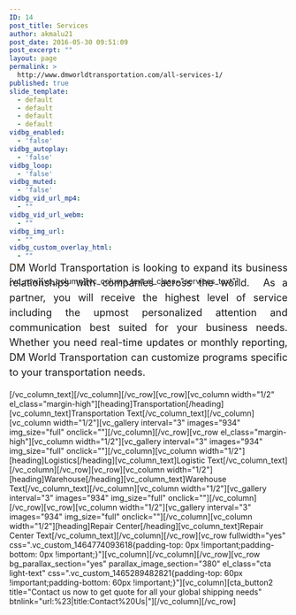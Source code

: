 ```yaml
---
ID: 14
post_title: Services
author: akmalu21
post_date: 2016-05-30 09:51:09
post_excerpt: ""
layout: page
permalink: >
  http://www.dmworldtransportation.com/all-services-1/
published: true
slide_template:
  - default
  - default
  - default
  - default
vidbg_enabled:
  - 'false'
vidbg_autoplay:
  - 'false'
vidbg_loop:
  - 'false'
vidbg_muted:
  - 'false'
vidbg_vid_url_mp4:
  - ""
vidbg_vid_url_webm:
  - ""
vidbg_img_url:
  - ""
vidbg_custom_overlay_html:
  - ""
---
```

[vc_row][vc_column][vc_column_text el_class="services_text"]
<p style="font-size: large; text-align: justify; margin-top: -60px; line-height: 1.5;">DM World Transportation is looking to expand its business relationships with companies across the world.  As a partner, you will receive the highest level of service including the upmost personalized attention and communication best suited for your business needs. Whether you need real-time updates or monthly reporting, DM World Transportation can customize programs specific to your transportation needs.</p>
[/vc_column_text][/vc_column][/vc_row][vc_row][vc_column width="1/2" el_class="margin-high"][heading]Transportation[/heading][vc_column_text]Transportation Text[/vc_column_text][/vc_column][vc_column width="1/2"][vc_gallery interval="3" images="934" img_size="full" onclick=""][/vc_column][/vc_row][vc_row el_class="margin-high"][vc_column width="1/2"][vc_gallery interval="3" images="934" img_size="full" onclick=""][/vc_column][vc_column width="1/2"][heading]Logistics[/heading][vc_column_text]Logistic Text[/vc_column_text][/vc_column][/vc_row][vc_row][vc_column width="1/2"][heading]Warehouse[/heading][vc_column_text]Warehouse Text[/vc_column_text][/vc_column][vc_column width="1/2"][vc_gallery interval="3" images="934" img_size="full" onclick=""][/vc_column][/vc_row][vc_row][vc_column width="1/2"][vc_gallery interval="3" images="934" img_size="full" onclick=""][/vc_column][vc_column width="1/2"][heading]Repair Center[/heading][vc_column_text]Repair Center Text[/vc_column_text][/vc_column][/vc_row][vc_row fullwidth="yes" css=".vc_custom_1464774093618{padding-top: 0px !important;padding-bottom: 0px !important;}"][vc_column][/vc_column][/vc_row][vc_row bg_parallax_section="yes" parallax_image_section="380" el_class="cta light-text" css=".vc_custom_1465289482821{padding-top: 60px !important;padding-bottom: 60px !important;}"][vc_column][cta_button2 title="Contact us now to get quote for all your global shipping needs" btnlink="url:%23|title:Contact%20Us|"][/vc_column][/vc_row]